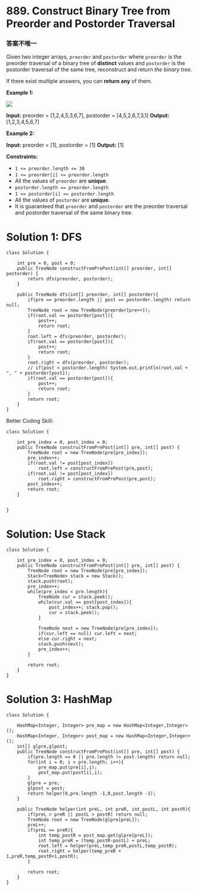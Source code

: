 # 889. Construct Binary Tree from Preorder and Postorder Traversal
### 答案不唯一
Given two integer arrays,  `preorder`  and  `postorder`  where  `preorder`  is the preorder traversal of a binary tree of  **distinct**  values and  `postorder`  is the postorder traversal of the same tree, reconstruct and return  _the binary tree_.

If there exist multiple answers, you can  **return any**  of them.

**Example 1:**

![](https://assets.leetcode.com/uploads/2021/07/24/lc-prepost.jpg)

**Input:** preorder = [1,2,4,5,3,6,7], postorder = [4,5,2,6,7,3,1]
**Output:** [1,2,3,4,5,6,7]

**Example 2:**

**Input:** preorder = [1], postorder = [1]
**Output:** [1]

**Constraints:**

-   `1 <= preorder.length <= 30`
-   `1 <= preorder[i] <= preorder.length`
-   All the values of  `preorder`  are  **unique**.
-   `postorder.length == preorder.length`
-   `1 <= postorder[i] <= postorder.length`
-   All the values of  `postorder`  are  **unique**.
-   It is guaranteed that  `preorder`  and  `postorder`  are the preorder traversal and postorder traversal of the same binary tree.

# Solution 1: DFS
```
class Solution {
    
    int pre = 0, post = 0;
    public TreeNode constructFromPrePost(int[] preorder, int[] postorder) {
        return dfs(preorder, postorder);
    }
    
    public TreeNode dfs(int[] preorder, int[] postorder){
        if(pre == preorder.length || post == postorder.length) return null;
        TreeNode root = new TreeNode(preorder[pre++]);
        if(root.val == postorder[post]){
            post++;
            return root;
        } 
        root.left = dfs(preorder, postorder);
        if(root.val == postorder[post]){
            post++;
            return root;
        } 
        root.right = dfs(preorder, postorder);
        // if(post < postorder.length) System.out.println(root.val + ", " + postorder[post]);
        if(root.val == postorder[post]){
            post++;
            return root;
        } 
        return root;
    }
}
```

Better Coding Skill:
```
class Solution {
    
    int pre_index = 0, post_index = 0;
    public TreeNode constructFromPrePost(int[] pre, int[] post) {
        TreeNode root = new TreeNode(pre[pre_index]);
        pre_index++;
        if(root.val != post[post_index])
            root.left = constructFromPrePost(pre,post);
        if(root.val != post[post_index])
            root.right = constructFromPrePost(pre,post);
        post_index++;
        return root;
    }
    

}
```

# Solution: Use Stack
```
class Solution {
    
    int pre_index = 0, post_index = 0;
    public TreeNode constructFromPrePost(int[] pre, int[] post) {
        TreeNode root = new TreeNode(pre[pre_index]);
        Stack<TreeNode> stack = new Stack();
        stack.push(root);
        pre_index++;
        while(pre_index < pre.length){
            TreeNode cur = stack.peek();
            while(cur.val == post[post_index]){
                post_index++; stack.pop();
                cur = stack.peek();
            }
            
            TreeNode next = new TreeNode(pre[pre_index]);
            if(cur.left == null) cur.left = next;
            else cur.right = next;
            stack.push(next);
            pre_index++;
        }
        
        return root;
    }
}
```

# Solution 3: HashMap
```
class Solution {
    
    HashMap<Integer, Integer> pre_map = new HashMap<Integer,Integer>();
    HashMap<Integer, Integer> post_map = new HashMap<Integer,Integer>();
    int[] glpre,glpost;
    public TreeNode constructFromPrePost(int[] pre, int[] post) {
        if(pre.length == 0 || pre.length != post.length) return null;
        for(int i = 0; i < pre.length; i++){
            pre_map.put(pre[i],i);
            post_map.put(post[i],i);
        }
        glpre = pre;
        glpost = post;
        return helper(0,pre.length -1,0,post.length -1);
    }
    
    public TreeNode helper(int preL, int preR, int postL, int postR){
        if(preL > preR || postL > postR) return null;
        TreeNode root = new TreeNode(glpre[preL]);
        preL++;
        if(preL <= preR){
            int temp_postR = post_map.get(glpre[preL]);
            int temp_preR = (temp_postR-postL) + preL;
            root.left = helper(preL,temp_preR,postL,temp_postR);
            root.right = helper(temp_preR + 1,preR,temp_postR+1,postR);
        }
              
        return root;
    }
}
```